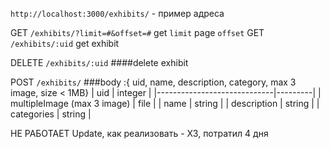 `http://localhost:3000/exhibits/` - пример адреса

GET `/exhibits/?limit=#&offset=#` get `limit` page `offset`
GET `/exhibits/:uid` get exhibit



DELETE `/exhibits/:uid` ####delete exhibit

POST `/exhibits/` ###body
 :{ uid, name, description, category, max 3 image, size < 1MB}
| uid                         | integer |
|-----------------------------|---------|
| multipleImage (max 3 image) | file    |
| name                        | string  |
| description                 | string  |
| categories                  | string  |

НЕ РАБОТАЕТ Update, как реализовать - ХЗ, потратил 4 дня


